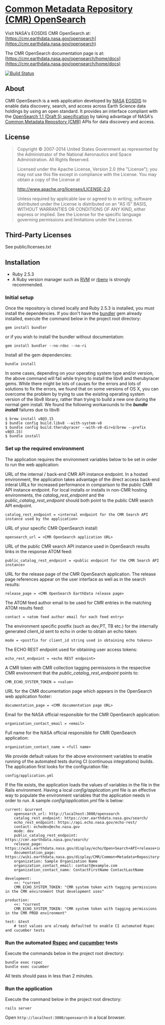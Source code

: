 # [Common Metadata Repository (CMR) OpenSearch](https://cmr.earthdata.nasa.gov/openseaarch)

Visit NASA's EOSDIS CMR OpenSearch at:
[https://cmr.earthdata.nasa.gov/opensearch](https://cmr.earthdata.nasa.gov/opensearch)

The CMR OpenSearch documentation page is at:
[https://cmr.earthdata.nasa.gov/opensearch/home/docs](https://cmr.earthdata.nasa.gov/opensearch/home/docs)

[![Build Status](https://travis-ci.org/nasa/cmr-opensearch.svg?branch=master)](https://travis-ci.org/nasa/cmr-opensearch)

## About
CMR OpenSearch is a web application developed by [NASA](http://nasa.gov) [EOSDIS](https://earthdata.nasa.gov)
to enable data discovery, search, and access across Earth Science data holdings by using an open standard.
It provides an interface compliant with the [OpenSearch 1.1 (Draft 5) specification](http://www.opensearch.org/Home)
by taking advantage of NASA's [Common Metadata Repository (CMR)](https://cmr.earthdata.nasa.gov/search/) APIs for data discovery and access.

## License

> Copyright © 2007-2014 United States Government as represented by the Administrator of the National Aeronautics and Space Administration. All Rights Reserved.
>
> Licensed under the Apache License, Version 2.0 (the "License"); you may not use this file except in compliance with the License.
> You may obtain a copy of the License at
>
>    http://www.apache.org/licenses/LICENSE-2.0
>
> Unless required by applicable law or agreed to in writing, software distributed under the License is distributed on an "AS IS" BASIS,
> WITHOUT WARRANTIES OR CONDITIONS OF ANY KIND, either express or implied. See the License for the specific language governing permissions and limitations under the License.

## Third-Party Licenses

See public/licenses.txt

## Installation

* Ruby 2.5.3
* A Ruby version manager such as [RVM](http://rvm.io/) or [rbenv](https://github.com/rbenv/rbenv) is strongly recommended.

### Initial setup
Once the repository is cloned locally and Ruby 2.5.3 is installed, you must install the dependencies.
If you don't have the [bundler](http://bundler.io/) gem already installed, execute the command below in the project root directory:

    gem install bundler   

or if you wish to install the bundler without documentation:

    gem install bundler --no-rdoc --no-ri

Install all the gem dependencies:

    bundle install    

In some cases, depending on your operating system type and/or version, the above command will fail while trying to install
the libv8 and therubyracer gems.  While there might be lots of causes for the errors and lots of
solutions to fix the errors, we found that on some versions of OS X, you can overcome the problem by trying to use the existing
operating system version of the libv8 library, rather than trying to build a new one during the normal gem install.
We found the following workarounds to the _**bundle install**_ failures due to libv8:

    $ brew install v8@3.15
    $ bundle config build.libv8 --with-system-v8
    $ bundle config build.therubyracer --with-v8-dir=$(brew --prefix v8@3.15)
    $ bundle install

### Set up the required environment
The application requires the environment variables below to be set in order to run the web application:  

URL of the internal / back-end CMR API instance endpoint.  In a hosted environment, the application
takes advantage of the direct access back-end interal URLs for increased performance in comparison to
the public CMR API instance endpoint. For local installs or installs in non-CMR hosting environments,
the _catalog_rest_endpoint_ and the _public_catalog_rest_endpoint_ should both point to the public
CMR search API endpoint.

    catalog_rest_endpoint = <internal endpoint for the CMR Search API instance used by the application>

URL of your specific CMR OpenSearch install:

    opensearch_url = <CMR OpenSearch application URL>

URL of the public CMR search API instance used in OpenSearch results links in the response ATOM feed:

    public_catalog_rest_endpoint = <public endpoint for the CMR Search API instance>

URL for the release page of the CMR OpenSearch application.
The release page references appear on the user interface as well as in the search results:

    release_page = <CMR OpenSearch EarthData release page>

The ATOM feed author email to be used for CMR entries in the matching ATOM results feed:

    contact = <atom feed author email for each feed entry>

The environment specific postfix (such as dev,PT, TB etc.) for the internally generated client_id sent to echo in
order to obtain an echo token:

    mode = <postfix for client_id string used in obtaining echo tokens>

The ECHO REST endpoint used for obtaining user access tokens:

    echo_rest_endpoint = <echo REST endpoint>

A CMR token with CMR collection tagging permissions in the respective CMR environment that the
_public_catalog_rest_endpoint_ points to:

    CMR_ECHO_SYSTEM_TOKEN = <value>

URL for the CMR documentation page which appears in the OpenSearch web application footer:

    documentation_page = <CMR documentation page URL>

Email for the NASA official responsible for the CMR OpenSearch application:

    organization_contact_email = <email>

Full name for the NASA official responsible for CMR OpenSearch application:

    organization_contact_name = <full name>

We provide default values for the above environment variables to enable running of the automated tests during
CI (continuous integrations) builds.
The application first looks for the configuration file:

    config/application.yml

If the file exists, the application loads the values of variables in the file in the Rails environment.  Having
a local _config/application.yml_ file is an effective way to populate the environment variables
that the application needs in order to run.  A sample _config/application.yml_ file is below:

    current: &current
        opensearch_url: http://localhost:3000/opensearch
        catalog_rest_endpoint: https://cmr.earthdata.nasa.gov/search/
        echo_rest_endpoint: https://api.echo.nasa.gov/echo-rest/
        contact: echodev@echo.nasa.gov
        mode: dev
        public_catalog_rest_endpoint: https://cmr.earthdata.nasa.gov/search/
        release_page: https://wiki.earthdata.nasa.gov/display/echo/Open+Search+API+release+information
        documentation_page: https://wiki.earthdata.nasa.gov/display/CMR/Common+Metadata+Repository+Home
        organization: Sample Organization Name
        organization_contact_email: contact@example.com
        organization_contact_name: ContactFirstName ContactLastName

    development:
        <<: *current
        CMR_ECHO_SYSTEM_TOKEN: "CMR system token with tagging permissions in the CMR environment that development uses"

    production:
        <<: *current
        CMR_ECHO_SYSTEM_TOKEN: "CMR system token with tagging permissions in the CMR PROD environment"

    test: &test
        # test values are already defaulted to enable CI automated Rspec and cucumber tests

### Run the automated [Rspec](http://rspec.info/) and [cucumber](https://github.com/cucumber/cucumber-rails) tests
Execute the commands below in the project root directory:

    bundle exec rspec
    bundle exec cucumber

All tests should pass in less than 2 minutes.

### Run the application
Execute the command below in the project root directory:

    rails server

Open `http://localhost:3000/opensearch` in a local browser.
